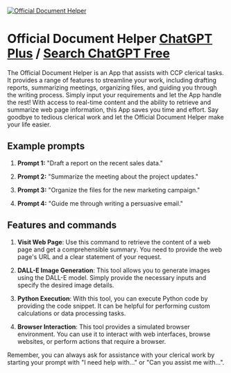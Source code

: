
[![Official Document Helper](https://files.oaiusercontent.com/file-S7TdC1r3R1pXhPQ8NHHvYJbV?se=2123-10-17T02%3A13%3A12Z&sp=r&sv=2021-08-06&sr=b&rscc=max-age%3D31536000%2C%20immutable&rscd=attachment%3B%20filename%3D7a8a56ae-d798-44de-9ff0-a37d5c5335c5.png&sig=Fqdgh9kFvSIlKl0RbqCxB5HIJoKGPrsvoJ3INZtrdSc%3D)](https://chat.openai.com/g/g-cuKqoLDjc-official-document-helper)

# Official Document Helper [ChatGPT Plus](https://chat.openai.com/g/g-cuKqoLDjc-official-document-helper) / [Search ChatGPT Free](https://gptcall.net/index.html#/?search=Official%20Document%20Helper)

The Official Document Helper is an App that assists with CCP clerical tasks. It provides a range of features to streamline your work, including drafting reports, summarizing meetings, organizing files, and guiding you through the writing process. Simply input your requirements and let the App handle the rest! With access to real-time content and the ability to retrieve and summarize web page information, this App saves you time and effort. Say goodbye to tedious clerical work and let the Official Document Helper make your life easier.

## Example prompts

1. **Prompt 1:** "Draft a report on the recent sales data."

2. **Prompt 2:** "Summarize the meeting about the project updates."

3. **Prompt 3:** "Organize the files for the new marketing campaign."

4. **Prompt 4:** "Guide me through writing a persuasive email."

## Features and commands

1. **Visit Web Page**: Use this command to retrieve the content of a web page and get a comprehensible summary. You need to provide the web page's URL and a clear statement of your request.

2. **DALL-E Image Generation**: This tool allows you to generate images using the DALL-E model. Simply provide the necessary inputs and specify the desired image details.

3. **Python Execution**: With this tool, you can execute Python code by providing the code snippet. It can be helpful for performing custom calculations or data processing tasks.

4. **Browser Interaction**: This tool provides a simulated browser environment. You can use it to interact with web interfaces, browse websites, or perform actions that require a browser.

Remember, you can always ask for assistance with your clerical work by starting your prompt with "I need help with..." or "Can you assist me with...".



